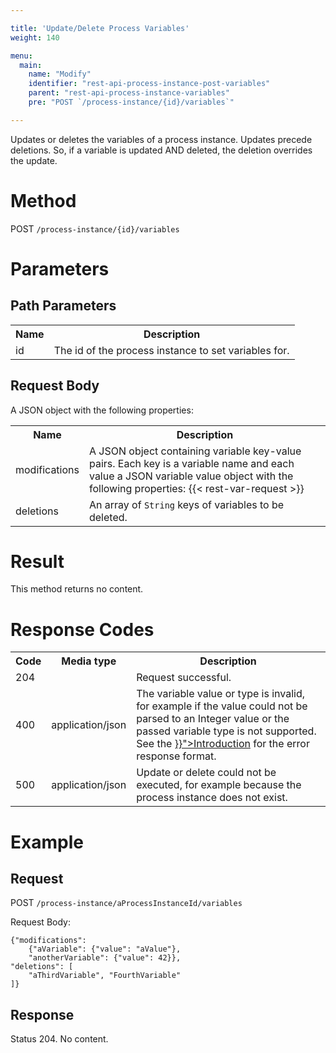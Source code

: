 ```yaml
---

title: 'Update/Delete Process Variables'
weight: 140

menu:
  main:
    name: "Modify"
    identifier: "rest-api-process-instance-post-variables"
    parent: "rest-api-process-instance-variables"
    pre: "POST `/process-instance/{id}/variables`"

---
```



Updates or deletes the variables of a process instance.
Updates precede deletions. So, if a variable is updated AND deleted, the deletion overrides the update.


# Method

POST `/process-instance/{id}/variables`


# Parameters

## Path Parameters

<table class="table table-striped">
  <tr>
    <th>Name</th>
    <th>Description</th>
  </tr>
  <tr>
    <td>id</td>
    <td>The id of the process instance to set variables for.</td>
  </tr>
</table>


## Request Body

A JSON object with the following properties:

<table class="table table-striped">
  <tr>
    <th>Name</th>
    <th>Description</th>
  </tr>
  <tr>
    <td>modifications</td>
    <td>A JSON object containing variable key-value pairs. Each key is a variable name and each value a JSON variable value object with the following properties:
    {{< rest-var-request >}}
  </tr>
  <tr>
    <td>deletions</td>
    <td>An array of <code>String</code> keys of variables to be deleted.</td>
  </tr>
</table>


# Result

This method returns no content.


# Response Codes

<table class="table table-striped">
  <tr>
    <th>Code</th>
    <th>Media type</th>
    <th>Description</th>
  </tr>
  <tr>
    <td>204</td>
    <td></td>
    <td>Request successful.</td>
  </tr>
  <tr>
    <td>400</td>
    <td>application/json</td>
    <td>The variable value or type is invalid, for example if the value could not be parsed to an Integer value or the passed variable type is not supported. See the <a href="{{< relref "reference/rest/overview/index.md#error-handling" >}}">Introduction</a> for the error response format.</td>
  </tr>
  <tr>
    <td>500</td>
    <td>application/json</td>
    <td>Update or delete could not be executed, for example because the process instance does not exist.</td>
  </tr>
</table>


# Example

## Request

POST `/process-instance/aProcessInstanceId/variables`

Request Body:

    {"modifications":
        {"aVariable": {"value": "aValue"},
        "anotherVariable": {"value": 42}},
    "deletions": [
        "aThirdVariable", "FourthVariable"
    ]}

## Response

Status 204. No content.
